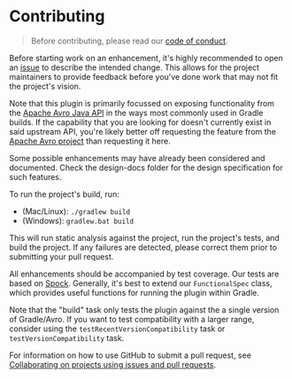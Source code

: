 # Contributing

> Before contributing, please read our [code of conduct](https://github.com/davidmc24/gradle-avro-plugin/blob/master/CODE_OF_CONDUCT.md).

Before starting work on an enhancement, it's highly recommended to open an [issue](https://github.com/davidmc24/gradle-avro-plugin/issues) to describe the intended change.
This allows for the project maintainers to provide feedback before you've done work that may not fit the project's vision.

Note that this plugin is primarily focussed on exposing functionality from the [Apache Avro Java API](https://avro.apache.org/docs/current/api/java/index.html) in the ways most commonly used in Gradle builds.
If the capability that you are looking for doesn't currently exist in said upstream API, you're likely better off requesting the feature from the [Apache Avro project](https://avro.apache.org/) than requesting it here.

Some possible enhancements may have already been considered and documented.  Check the design-docs folder for the design specification for such features.

To run the project's build, run:

* (Mac/Linux): `./gradlew build`
* (Windows): `gradlew.bat build`

This will run static analysis against the project, run the project's tests, and build the project.
If any failures are detected, please correct them prior to submitting your pull request.

All enhancements should be accompanied by test coverage.
Our tests are based on [Spock](https://github.com/spockframework/spock).
Generally, it's best to extend our `FunctionalSpec` class, which provides useful functions for running the plugin within Gradle.

Note that the "build" task only tests the plugin against the a single version of Gradle/Avro.
If you want to test compatibility with a larger range, consider using the `testRecentVersionCompatibility` task or `testVersionCompatibility` task.

For information on how to use GitHub to submit a pull request, see [Collaborating on projects using issues and pull requests](https://help.github.com/categories/collaborating-on-projects-using-issues-and-pull-requests/).
